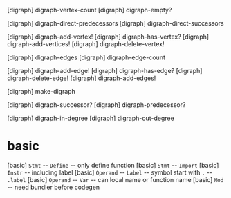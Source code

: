 [digraph] digraph-vertex-count
[digraph] digraph-empty?

[digraph] digraph-direct-predecessors
[digraph] digraph-direct-successors

[digraph] digraph-add-vertex!
[digraph] digraph-has-vertex?
[digraph] digraph-add-vertices!
[digraph] digraph-delete-vertex!

[digraph] digraph-edges
[digraph] digraph-edge-count

[digraph] digraph-add-edge!
[digraph] digraph-has-edge?
[digraph] digraph-delete-edge!
[digraph] digraph-add-edges!

[digraph] make-digraph

[digraph] digraph-successor?
[digraph] digraph-predecessor?

[digraph] digraph-in-degree
[digraph] digraph-out-degree

# basic

[basic] `Stmt` -- `Define` -- only define function
[basic] `Stmt` -- `Import`
[basic] `Instr` -- including label
[basic] `Operand` -- `Label` -- symbol start with `.` -- `.label`
[basic] `Operand` -- `Var` -- can local name or function name
[basic] `Mod` -- need bundler before codegen
